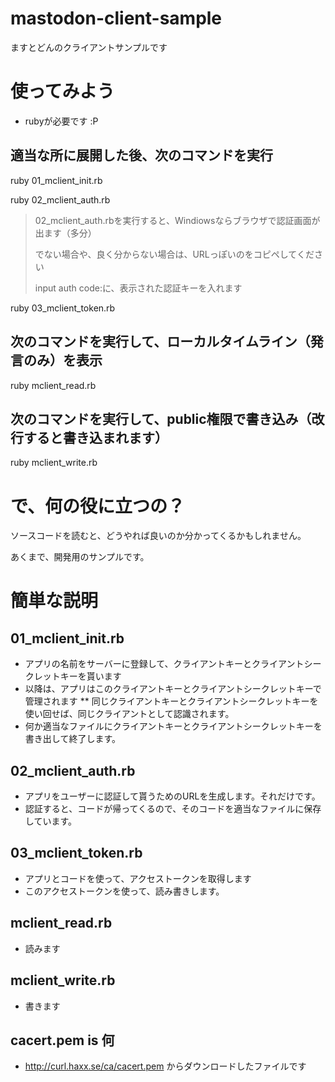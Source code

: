 # mastodon-client-sample
ますとどんのクライアントサンプルです

# 使ってみよう
* rubyが必要です :P

## 適当な所に展開した後、次のコマンドを実行

ruby 01_mclient_init.rb

ruby 02_mclient_auth.rb
> 02_mclient_auth.rbを実行すると、Windiowsならブラウザで認証画面が出ます（多分）
>
> でない場合や、良く分からない場合は、URLっぽいのをコピペしてください
>
> input auth code:に、表示された認証キーを入れます


ruby 03_mclient_token.rb

## 次のコマンドを実行して、ローカルタイムライン（発言のみ）を表示
ruby mclient_read.rb

## 次のコマンドを実行して、public権限で書き込み（改行すると書き込まれます）
ruby mclient_write.rb

# で、何の役に立つの？
ソースコードを読むと、どうやれば良いのか分かってくるかもしれません。

あくまで、開発用のサンプルです。

# 簡単な説明

## 01_mclient_init.rb
* アプリの名前をサーバーに登録して、クライアントキーとクライアントシークレットキーを貰います
* 以降は、アプリはこのクライアントキーとクライアントシークレットキーで管理されます
** 同じクライアントキーとクライアントシークレットキーを使い回せば、同じクライアントとして認識されます。
* 何か適当なファイルにクライアントキーとクライアントシークレットキーを書き出して終了します。

## 02_mclient_auth.rb
* アプリをユーザーに認証して貰うためのURLを生成します。それだけです。
* 認証すると、コードが帰ってくるので、そのコードを適当なファイルに保存しています。

## 03_mclient_token.rb
* アプリとコードを使って、アクセストークンを取得します
* このアクセストークンを使って、読み書きします。


## mclient_read.rb
* 読みます

## mclient_write.rb
* 書きます

## cacert.pem is 何
* http://curl.haxx.se/ca/cacert.pem からダウンロードしたファイルです

